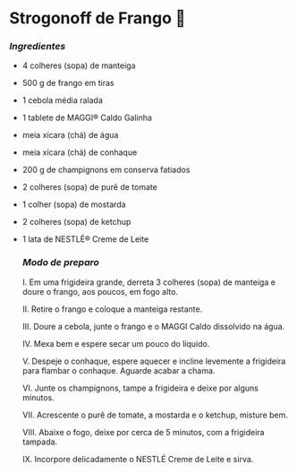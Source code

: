 # Strogonoff de Frango :chicken:

### _Ingredientes_

- 4 colheres (sopa) de manteiga

- 500 g de frango em tiras

- 1 cebola média ralada

- 1 tablete de MAGGI® Caldo Galinha

- meia xícara (chá) de água

- meia xícara (chá) de conhaque

- 200 g de champignons em conserva fatiados

- 2 colheres (sopa) de purê de tomate

- 1 colher (sopa) de mostarda

- 2 colheres (sopa) de ketchup

- 1 lata de NESTLÉ® Creme de Leite

  ### **_Modo de preparo_**

  I. Em uma frigideira grande, derreta 3 colheres (sopa) de manteiga e doure o frango, aos poucos, em fogo alto.

  II. Retire o frango e coloque a manteiga restante.

  III. Doure a cebola, junte o frango e o MAGGI Caldo dissolvido na água.

  IV. Mexa bem e espere secar um pouco do líquido.

  V. Despeje o conhaque, espere aquecer e incline levemente a frigideira para flambar o conhaque. Aguarde acabar a chama.

  VI. Junte os champignons, tampe a frigideira e deixe por alguns minutos.

  VII. Acrescente o purê de tomate, a mostarda e o ketchup, misture bem.

  VIII. Abaixe o fogo, deixe por cerca de 5 minutos, com a frigideira tampada.

  IX. Incorpore delicadamente o NESTLÉ Creme de Leite e sirva.
